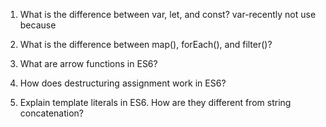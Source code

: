 1) What is the difference between var, let, and const?
    var-recently not use because  
2) What is the difference between map(), forEach(), and filter()? 

3) What are arrow functions in ES6?

4) How does destructuring assignment work in ES6?

5) Explain template literals in ES6. How are they different from string concatenation?